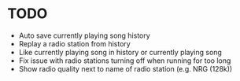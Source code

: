# TODO

- Auto save currently playing song history
- Replay a radio station from history
- Like currently playing song in history or currently playing song
- Fix issue with radio stations turning off when running for too long
- Show radio quality next to name of radio station (e.g. NRG (128k))
